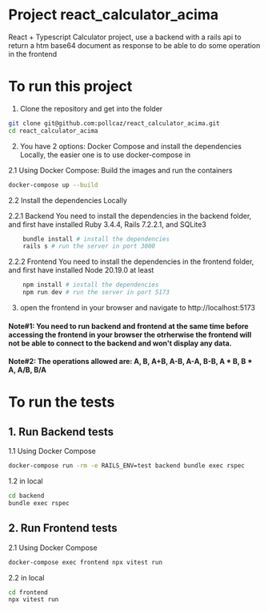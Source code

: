 # Project react_calculator_acima
React + Typescript Calculator project, use a backend with a rails api to return a htm base64 document as response to be able to do some operation in the frontend

# To run this project

1. Clone the repository and get into the folder
```bash
git clone git@github.com:pollcaz/react_calculator_acima.git
cd react_calculator_acima
```

2. You have 2 options: Docker Compose and install the dependencies Locally, the easier one is to use docker-compose in

2.1 Using Docker Compose: Build the images and run the containers
```bash
docker-compose up --build
```
2.2 Install the dependencies Locally

2.2.1 Backend
 You need to install the dependencies in the backend folder, and first have installed Ruby 3.4.4, Rails 7.2.2.1, and SQLite3
```bash
    bundle install # install the dependencies
    rails s # run the server in port 3000
```
2.2.2 Frontend
You need to install the dependencies in the frontend folder, and first have installed Node 20.19.0 at least
```bash
    npm install # install the dependencies
    npm run dev # run the server in port 5173
```

3. open the frontend in your browser and navigate to
 http://localhost:5173

 #### Note#1:  You need to run backend and frontend at the same time before accessing the frontend in your browser the otrherwise the frontend will not be able to connect to the backend and won't display any data.
 #### Note#2: The operations allowed are: A, B, A+B, A-B, A-A, B-B, A * B, B * A, A/B, B/A

# To run the tests
## 1. Run Backend tests

1.1 Using Docker Compose
```bash
docker-compose run -rm -e RAILS_ENV=test backend bundle exec rspec
```
1.2 in local
```bash
cd backend
bundle exec rspec
```
## 2. Run Frontend tests

2.1 Using Docker Compose
```bash
docker-compose exec frontend npx vitest run
```
2.2 in local
```bash
cd frontend
npx vitest run
```
